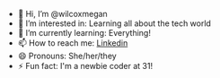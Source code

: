 - 👋 Hi, I’m @wilcoxmegan
- 👀 I’m interested in: Learning all about the tech world
- 🌱 I’m currently learning: Everything!
- 📫 How to reach me: [Linkedin](https://www.linkedin.com/in/meganwilcox93/)
- 😄 Pronouns: She/her/they
- ⚡ Fun fact: I'm a newbie coder at 31!

<!---
wilcoxmegan/wilcoxmegan is a ✨ special ✨ repository because its `README.md` (this file) appears on your GitHub profile.
You can click the Preview link to take a look at your changes.
--->
